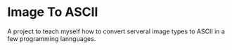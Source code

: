 # Image To ASCII
 A project to teach myself how to convert serveral image types to ASCII in a few programming lannguages.
